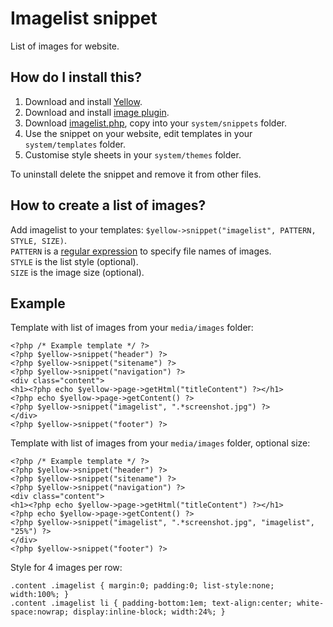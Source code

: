 Imagelist snippet
=================
List of images for website.

How do I install this?
----------------------
1. Download and install [Yellow](https://github.com/markseu/yellowcms/).  
2. Download and install [image plugin](https://github.com/markseu/yellowcms-extensions/tree/master/plugins/image).  
3. Download [imagelist.php](imagelist.php?raw=true), copy into your `system/snippets` folder.  
4. Use the snippet on your website, edit templates in your `system/templates` folder.
5. Customise style sheets in your `system/themes` folder.

To uninstall delete the snippet and remove it from other files.

How to create a list of images?
-------------------------------
Add imagelist to your templates: `$yellow->snippet("imagelist", PATTERN, STYLE, SIZE)`.  
`PATTERN` is a [regular expression](https://en.wikipedia.org/wiki/Regular_expression) to specify file names of images.  
`STYLE` is the list style (optional).  
`SIZE` is the image size (optional).

Example
-------
Template with list of images from your `media/images` folder:

    <?php /* Example template */ ?>
    <?php $yellow->snippet("header") ?>
    <?php $yellow->snippet("sitename") ?>
    <?php $yellow->snippet("navigation") ?>
    <div class="content">
    <h1><?php echo $yellow->page->getHtml("titleContent") ?></h1>
    <?php echo $yellow->page->getContent() ?>
    <?php $yellow->snippet("imagelist", ".*screenshot.jpg") ?>
    </div>
    <?php $yellow->snippet("footer") ?>

Template with list of images from your `media/images` folder, optional size:

    <?php /* Example template */ ?>
    <?php $yellow->snippet("header") ?>
    <?php $yellow->snippet("sitename") ?>
    <?php $yellow->snippet("navigation") ?>
    <div class="content">
    <h1><?php echo $yellow->page->getHtml("titleContent") ?></h1>
    <?php echo $yellow->page->getContent() ?>
    <?php $yellow->snippet("imagelist", ".*screenshot.jpg", "imagelist", "25%") ?>
    </div>
    <?php $yellow->snippet("footer") ?>

Style for 4 images per row:

    .content .imagelist { margin:0; padding:0; list-style:none; width:100%; }
    .content .imagelist li { padding-bottom:1em; text-align:center; white-space:nowrap; display:inline-block; width:24%; }